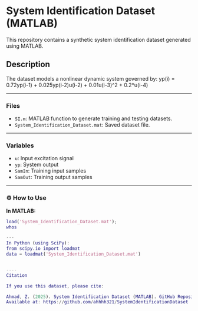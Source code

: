 # System Identification Dataset (MATLAB)

This repository contains a synthetic system identification dataset generated using MATLAB.

##  Description
The dataset models a nonlinear dynamic system governed by:
yp(i) = 0.72yp(i-1) + 0.025yp(i-2)u(i-2) + 0.01u(i-3)^2 + 0.2*u(i-4)

---

###  Files
- `SI.m`: MATLAB function to generate training and testing datasets.
- `System_Identification_Dataset.mat`: Saved dataset file.

---

###  Variables
- `u`: Input excitation signal  
- `yp`: System output  
- `SamIn`: Training input samples  
- `SamOut`: Training output samples  

---

### ⚙️ How to Use

**In MATLAB:**
```matlab
load('System_Identification_Dataset.mat');
whos

---
In Python (using SciPy):
from scipy.io import loadmat
data = loadmat('System_Identification_Dataset.mat')


----
Citation

If you use this dataset, please cite:

Ahmad, Z. (2025). System Identification Dataset (MATLAB). GitHub Repository.
Available at: https://github.com/ahhhh321/SystemIdentificationDataset 
